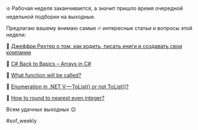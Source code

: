 ❇️ Рабочая неделя заканчивается, а значит пришло время очередной недельной подборки на выходные.

Предлагаю вашему внимаю самые 🔥 интересные статьи и вопросы этой недели:

🔸 [Джеффри Рихтер о том, как кодить, писать книги и создавать свои компании](https://habr.com/company/jugru/blog/422251/)

🔸 [C# Back to Basics – Arrays in C#](https://code-maze.com/csharp-basics-arrays/)

🔸 [What function will be called?](https://stackoverflow.com/q/52204649/2524304)

🔸 [Enumeration in .NET V — ToList() or not ToList()?](https://medium.com/@antao.almada/enumeration-in-net-v-tolist-and-toarray-395ce615ecfd)

🔸 [How to round to nearest even integer?](https://stackoverflow.com/q/52165539/2524304)

Всем удачных выходных 😉

#sof_weekly